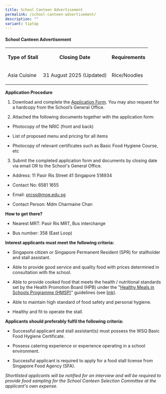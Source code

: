 ```yaml
---
title: School Canteen Advertisement
permalink: /school-canteen-advertisement/
description: ""
variant: tiptap
---
```

<h4>School Canteen Advertisement</h4>
<table style="minWidth: 75px">
<colgroup>
<col>
<col>
<col>
</colgroup>
<tbody>
<tr>
<th rowspan="1" colspan="1">
<p>Type of Stall</p>
</th>
<th rowspan="1" colspan="1">
<p>Closing Date</p>
</th>
<th rowspan="1" colspan="1">
<p>Requirements</p>
</th>
</tr>
<tr>
<td rowspan="1" colspan="1">
<p>Asia Cuisine</p>
</td>
<td rowspan="1" colspan="1">
<p>31 August 2025 (Updated)</p>
</td>
<td rowspan="1" colspan="1">
<p>Rice/Noodles</p>
</td>
</tr>
</tbody>
</table>
<p><strong>Application Procedure</strong>
</p>
<ol data-tight="true" class="tight">
<li>
<p>Download and complete the <a href="/files/School%20Canteen%20Advertisement/School_Canteen_Application_Form_Sept_2023.pdf" rel="noopener noreferrer nofollow" target="_blank">Application Form</a>.
You may also request for a hardcopy from the School’s General Office.</p>
</li>
</ol>
<ol start="2" data-tight="true" class="tight">
<li>
<p>Attached the following documents together with the application form:</p>
</li>
</ol>
<ul data-tight="true" class="tight">
<li>
<p>Photocopy of the NRIC (front and back)</p>
</li>
<li>
<p>List of proposed menu and pricing for all items</p>
</li>
<li>
<p>Photocopy of relevant certificates such as Basic Food Hygiene Course,
etc</p>
</li>
</ul>
<ol start="3" data-tight="true" class="tight">
<li>
<p>Submit the completed application form and documents by closing date via
email OR to the School's General Office.</p>
</li>
</ol>
<ul data-tight="true" class="tight">
<li>
<p>Address: 11 Pasir Ris Street 41&nbsp;Singapore 518934</p>
</li>
<li>
<p>Contact No: 6581 1655</p>
</li>
<li>
<p>Email: <a href="mailto:prcss@moe.edu.sg" rel="noopener noreferrer nofollow" target="_blank">prcss@moe.edu.sg</a>
</p>
</li>
<li>
<p>Contact Person: Mdm Charmaine Chan</p>
</li>
</ul>
<p><strong>How to get there?</strong>
</p>
<ul data-tight="true" class="tight">
<li>
<p>Nearest MRT: Pasir Ris MRT, Bus interchange</p>
</li>
<li>
<p>Bus number: 358 (East Loop)</p>
</li>
</ul>
<p><strong>Interest applicants must meet the following criteria:</strong>
</p>
<ul data-tight="true" class="tight">
<li>
<p>Singapore citizen or Singapore Permanent Resident (SPR) for stallholder
and stall assistant.</p>
</li>
<li>
<p>Able to provide good service and quality food with prices determined in
consultation with the school.</p>
</li>
<li>
<p>Able to provide cooked food that meets the health / nutritional standards
set by the Health Promotion Board (HPB) under the "<a href="https://www.hpb.gov.sg/schools/school-programmes/healthy-meals-in-schools-programme" rel="noopener nofollow" target="_blank">Healthy Meals in Schools Programme (HMSP)</a>"
guidelines (see <a href="https://www.hpb.gov.sg/schools/school-programmes/healthy-meals-in-schools-programme" rel="noopener noreferrer nofollow" target="_blank">link</a>).</p>
</li>
<li>
<p>Able to maintain high standard of food safety and personal hygiene.</p>
</li>
<li>
<p>Healthy and fit to operate the stall.</p>
</li>
</ul>
<p><strong>Applicants should preferably fulfil the following criteria:</strong>
</p>
<ul data-tight="true" class="tight">
<li>
<p>Successful applicant and stall assistant(s) must possess the WSQ Basic
Food Hygiene Certificate.</p>
</li>
<li>
<p>Possess catering experience or experience operating in a school environment.</p>
</li>
<li>
<p>Successful applicant is required to apply for a food stall license from
Singapore Food Agency (SFA).</p>
</li>
</ul>
<p><em>Shortlisted applicants will be notified for an interview and will be required to provide food sampling for the School Canteen Selection Committee at the applicant's own expense.</em>
</p>